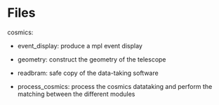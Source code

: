 Files
====

cosmics:
* event_display: produce a mpl event display
* geometry: construct the geometry of the telescope
* readbram: safe copy of the data-taking software

* process_cosmics: process the cosmics datataking and perform the matching between the different modules
